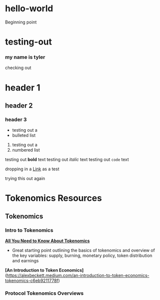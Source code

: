 # hello-world
Beginning point
# testing-out


### my name is tyler
checking out

# header 1
## header 2
### header 3

- testing out a
- bulleted list

1. testing out a 
2. numbered list

testing out **bold** text
testing out _italic_ text
testing out `code` text

dropping in a [Link](https://bake.community/) as a test

trying this out again


# Tokenomics Resources

## Tokenomics

### Intro to Tokenomics
**[All You Need to Know About Tokenomics](https://medium.com/coinmonks/all-you-need-to-know-about-tokenomics-39642fe11d02)**
- Great starting point outlining the basics of tokenomics and overview of the key variables: supply, burning, monetary policy, token distribution and earnings

**[An Introduction to Token Economics]** (https://alexbeckett.medium.com/an-introduction-to-token-economics-tokenomics-c6eb9211778f)


### Protocol Tokenomics Overviews
